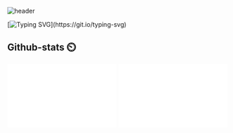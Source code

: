 ![header](https://capsule-render.vercel.app/api?type=waving&color=0:f6acdd,100:c6acf6&height=280&section=header&text=Hello%20World✋%20I'm%20Hyeji!&fontSize=50&fontColor=ffffff )  







[![Typing SVG](https://readme-typing-svg.demolab.com?font=Solway&size=35&pause=1000&color=E6B9F7&center=true&vCenter=true&width=1000&lines=I'm+Front-end+Developer;I'm+currently+learning+Web;)](https://git.io/typing-svg)  


<!-- [![Anurag's GitHub stats](https://github-readme-stats.vercel.app/api?username=hyejee0504&show_icons=true&theme=dracula)](https://github.com/anuraghazra/github-readme-stats) -->




## Github-stats ⏲️  

<img src="https://raw.githubusercontent.com/hyejee0504/github-stats-transparent/output/generated/overview.svg" width="49.2%" /> <img src="https://raw.githubusercontent.com/hyejee0504/github-stats-transparent/output/generated/languages.svg" width="49.2%" />
